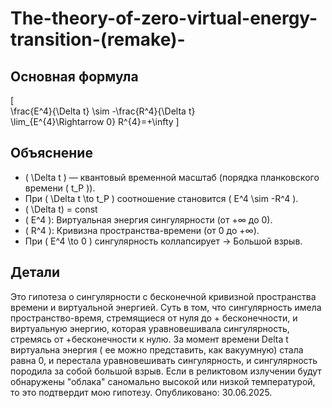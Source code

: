 # The-theory-of-zero-virtual-energy-transition-(remake)-

## Основная формула  
\[  
\frac{E^4}{\Delta t} \sim -\frac{R^4}{\Delta t}  
\lim_{E^{4}\Rightarrow 0} R^{4}=+\infty
\]  

## Объяснение  
- \( \Delta t \) — квантовый временной масштаб (порядка планковского времени \( t_P \)).  
- При \( \Delta t \to t_P \) соотношение становится \( E^4 \sim -R^4 \).
- \( \Delta t\) = const
- \( E^4 \): Виртуальная энергия сингулярности (от +∞ до 0).  
- \( R^4 \): Кривизна пространства-времени (от 0 до +∞).  
- При \( E^4 \to 0 \) сингулярность коллапсирует → Большой взрыв.  

## Детали  
Это гипотеза о сингулярности с бесконечной кривизной пространства времени и виртуальной энергией.
Суть в том, что сингулярность имела пространство-время, стремящиеся от нуля до + бесконечности, и виртуальную энергию,
которая уравновешивала сингулярность, стремясь от +бесконечности к нулю.
За момент времени Delta t виртуальна энергия ( ее можно представить, как вакуумную) стала равна 0, и перестала уравновешивать 
сингулярность, и сингулярность породила за собой большой взрыв.
Если в реликтовом излучении будут обнаружены "облака" саномально высокой или низкой температурой, то это подтвердит мою гипотезу.
Опубликовано: 30.06.2025.
